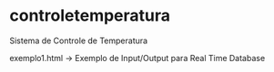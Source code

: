 # controletemperatura
Sistema de Controle de Temperatura

exemplo1.html -> Exemplo de Input/Output para Real Time Database
